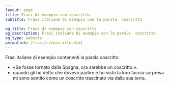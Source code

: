 ```yaml
---
layout: page
title: Frasi di esempio con coscritto 
subtitle: Frasi italiane di esempio con la parola  coscritto

og_title: Frasi di esempio con coscritto 
og_description: Frasi italiane di esempio con la parola  coscritto
og_type: website
permalink: /frasi/c/coscritto.html
---
```


Frasi italiane di esempio contenenti la parola coscritto:


- «Se fosse tornato dalla Spagna, ora sarebbe un coscritto.».
- quando gli ho detto che dovevo partire e ho visto la loro faccia sorpresa mi sono sentito come un coscritto trascinato via dalla sua terra.
